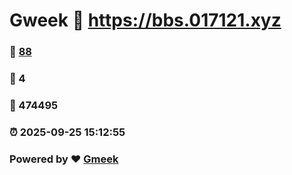 # Gweek :link: https://bbs.017121.xyz 
### :page_facing_up: [88](https://bbs.017121.xyz/tag.html) 
### :speech_balloon: 4 
### :hibiscus: 474495 
### :alarm_clock: 2025-09-25 15:12:55 
### Powered by :heart: [Gmeek](https://github.com/Meekdai/Gmeek)
